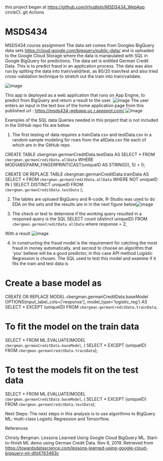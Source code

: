 this project began at https://github.com/jrhudlstn/MSDS434_WebApp circleCI. git Actions
# MSDS434
MSDS434 course assignment
The data set comes from Googles BigQuery data sets https://cloud.google.com/bigquery/public-data/ and is uploaded to the Google Cloud Storage where the data is manipulated with SQL in Google BigQuery for predictions. The data set is entitled German Credit Data. This is to predict fraud in an application process. 
The data was also run by spliting the data into train/valid/test, as 80/20 train/test and also tried cross-validation technique to stretch out the train into train/validate. 

![image](https://user-images.githubusercontent.com/6859309/111093459-f7493480-8506-11eb-902d-c82df615595b.png)

This app is deployed as a web application that runs on App Engine, to predict from BigQuery and return a result to the user. 
![image](https://user-images.githubusercontent.com/6859309/111092165-4ab98380-8503-11eb-98dd-f654da473c95.png)
The user enters an input in the text box of the home application page from this published url : https://msds434-webapp.uc.r.appspot.com/ 
![image](https://user-images.githubusercontent.com/6859309/111096239-121ea780-850d-11eb-9021-5b386b75a194.png)

Examples of the SQL data Queries needed in this project that is not included in the GitHub repo fils are below
1. The first testing of data requires a trainData.csv and testData.csv in a random sample modeling for rows from the allData.csv file each of which are in the GitHub repo. 

CREATE TABLE cbergman.germanCreditData.testData AS
SELECT *
FROM `cbergman.germanCreditData.allData`
WHERE MOD(ABS(FARM_FINGERPRINT(CAST(uniqueID AS STRING))), 5) = 0;

CREATE OR REPLACE TABLE cbergman.germanCreditData.trainData AS
SELECT *
FROM `cbergman.germanCreditData.allData`
WHERE NOT uniqueID IN (
  SELECT DISTINCT uniqueID FROM `cbergman.germanCreditData.testData`
);

2. The tables are uploaed BigQuery and R-code, R-Studio was used to do EDA on the sets and the results are in in the next figure below![image](https://user-images.githubusercontent.com/6859309/111098761-26b16e80-8512-11eb-8413-b1eb2a524244.png)

3. The check or test to determine if the working query resulted in a responed query is the SQL 
SELECT count (distinct uniqueID)
FROM `cbergman.germanCreditData.allData`
where response = 2;  

With a result 
![image](https://user-images.githubusercontent.com/6859309/111099239-1352d300-8513-11eb-962c-3e98f6526995.png)

4. In constructing the fraud model is the requirement for catching the most fraud in money automatically, and second to choose an algorithm that 'you' believe will be a good predictor, in this case  API method Logistic Regression is chosen.  The SQL used to test this model and examine if it fits the train and test data is 
# Create a base model as 
CREATE OR REPLACE MODEL cbergman.germanCreditData.baseModel OPTIONS(input_label_cols=['response'], model_type='logistic_reg') AS 
SELECT * EXCEPT (uniqueID) 
FROM `cbergman.germanCreditData.trainData`;
# To fit the model on the train data
SELECT *
FROM ML.EVALUATE(MODEL `cbergman.germanCreditData.baseModel`, 
(
  SELECT * EXCEPT (uniqueID)
  FROM `cbergman.germanCreditData.trainData`);
# To test the models fit on the test data
SELECT *
FROM ML.EVALUATE(MODEL `cbergman.germanCreditData.baseModel`, 
(
  SELECT * EXCEPT (uniqueID)
  FROM `cbergman.germanCreditData.testData`);

Next Steps:
The next steps in this analysis is to use algorithms to BigQuery ML: multi-class Logistic Regression and Tensorflow.

References

Christy Bergman. Lessons Learned Using Google Cloud BigQuery ML. Start-to-finish ML demo using German Credit Data. Nov 6, 2019. Retrieved from https://towardsdatascience.com/lessons-learned-using-google-cloud-bigquery-ml-dfd4763463c 


